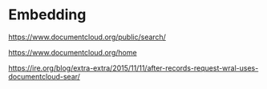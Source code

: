 

# Embedding


https://www.documentcloud.org/public/search/

https://www.documentcloud.org/home


https://ire.org/blog/extra-extra/2015/11/11/after-records-request-wral-uses-documentcloud-sear/
